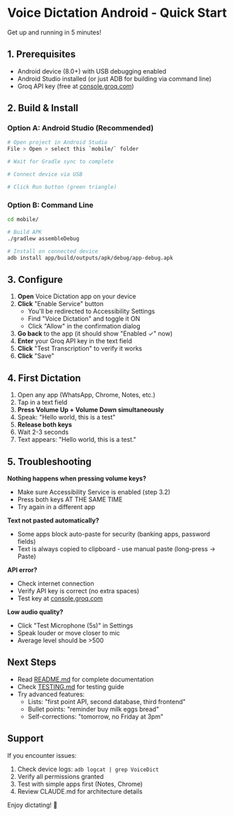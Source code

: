 # Voice Dictation Android - Quick Start

Get up and running in 5 minutes!

## 1. Prerequisites

- Android device (8.0+) with USB debugging enabled
- Android Studio installed (or just ADB for building via command line)
- Groq API key (free at [console.groq.com](https://console.groq.com))

## 2. Build & Install

### Option A: Android Studio (Recommended)

```bash
# Open project in Android Studio
File > Open > select this `mobile/` folder

# Wait for Gradle sync to complete

# Connect device via USB

# Click Run button (green triangle)
```

### Option B: Command Line

```bash
cd mobile/

# Build APK
./gradlew assembleDebug

# Install on connected device
adb install app/build/outputs/apk/debug/app-debug.apk
```

## 3. Configure

1. **Open** Voice Dictation app on your device
2. **Click** "Enable Service" button
   - You'll be redirected to Accessibility Settings
   - Find "Voice Dictation" and toggle it ON
   - Click "Allow" in the confirmation dialog
3. **Go back** to the app (it should show "Enabled ✓" now)
4. **Enter** your Groq API key in the text field
5. **Click** "Test Transcription" to verify it works
6. **Click** "Save"

## 4. First Dictation

1. Open any app (WhatsApp, Chrome, Notes, etc.)
2. Tap in a text field
3. **Press Volume Up + Volume Down simultaneously**
4. Speak: "Hello world, this is a test"
5. **Release both keys**
6. Wait 2-3 seconds
7. Text appears: "Hello world, this is a test."

## 5. Troubleshooting

**Nothing happens when pressing volume keys?**
- Make sure Accessibility Service is enabled (step 3.2)
- Press both keys AT THE SAME TIME
- Try again in a different app

**Text not pasted automatically?**
- Some apps block auto-paste for security (banking apps, password fields)
- Text is always copied to clipboard - use manual paste (long-press → Paste)

**API error?**
- Check internet connection
- Verify API key is correct (no extra spaces)
- Test key at [console.groq.com](https://console.groq.com)

**Low audio quality?**
- Click "Test Microphone (5s)" in Settings
- Speak louder or move closer to mic
- Average level should be >500

## Next Steps

- Read [README.md](README.md) for complete documentation
- Check [TESTING.md](TESTING.md) for testing guide
- Try advanced features:
  - Lists: "first point API, second database, third frontend"
  - Bullet points: "reminder buy milk eggs bread"
  - Self-corrections: "tomorrow, no Friday at 3pm"

## Support

If you encounter issues:
1. Check device logs: `adb logcat | grep VoiceDict`
2. Verify all permissions granted
3. Test with simple apps first (Notes, Chrome)
4. Review CLAUDE.md for architecture details

Enjoy dictating! 🎤
